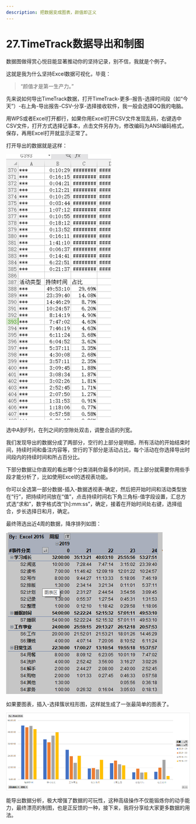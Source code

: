 ```yaml
---
description: 把数据变成图表，颜值即正义
---
```


# 27.TimeTrack数据导出和制图

数据图做得赏心悦目能显著推动你的坚持记录，别不信，我就是个例子。

这就是我为什么坚持Excel数据可视化，毕竟：

> “颜值才是第一生产力。”

先来说如何导出TimeTrack数据，打开TimeTrack-更多-报告-选择时间段（如“今天”）-右上角-导出报告-CSV-分享-选择接收软件，我一般会选择QQ我的电脑。

用WPS或者Excel打开都行，如果你用Excel打开CSV文件发现乱码，右键选中CSV文件，打开方式选择记事本，点击文件另存为，修改编码为ANSI编码格式，保存，再用Excel打开就显示正常了。

打开导出的数据就是这样：

![](../.gitbook/assets/tu-pian%20%282%29.png)

选中A到F列，在列之间的空隙处双击，调整合适的列宽。

我们发现导出的数据分成了两部分，空行的上部分是明细，所有活动的开始结束时间，持续时间和备注内容等，空行的下部分是活动占比，每个活动在你选择导出时间段内的持续时间和所占百分比。

下部分数据让你直观的看出哪个分类消耗你最多的时间，而上部分就需要你用些手段才能分析了，比如使用Excel的透视表功能。

你可以全选第一部分数据-插入-数据透视表-确定，然后把开始时间和活动类型放在“行”，把持续时间放在“值”，点击持续时间右下角三角标-值字段设置，汇总方式选“求和”，数字格式改“\[h\]:mm:ss”，确定，接着在开始时间处右键，选择组合，步长选择日和月，确定。

最终筛选出近4周的数据，降序排列如图：

![&#x5468;&#x62A5;&#x900F;&#x89C6;&#x56FE;](../.gitbook/assets/tu-pian%20%28116%29.png)

如果要图表，插入-选择簇状柱形图，这样就生成了一张最简单的图表了。

![](../.gitbook/assets/tu-pian%20%28136%29.png)

能导出数据分析，极大增强了数据的可玩性，这种高级操作不仅能锻炼你的动手能力，最终漂亮的制图，也是正反馈的一种，接下来，我将分享给大家更多数据的用法。

